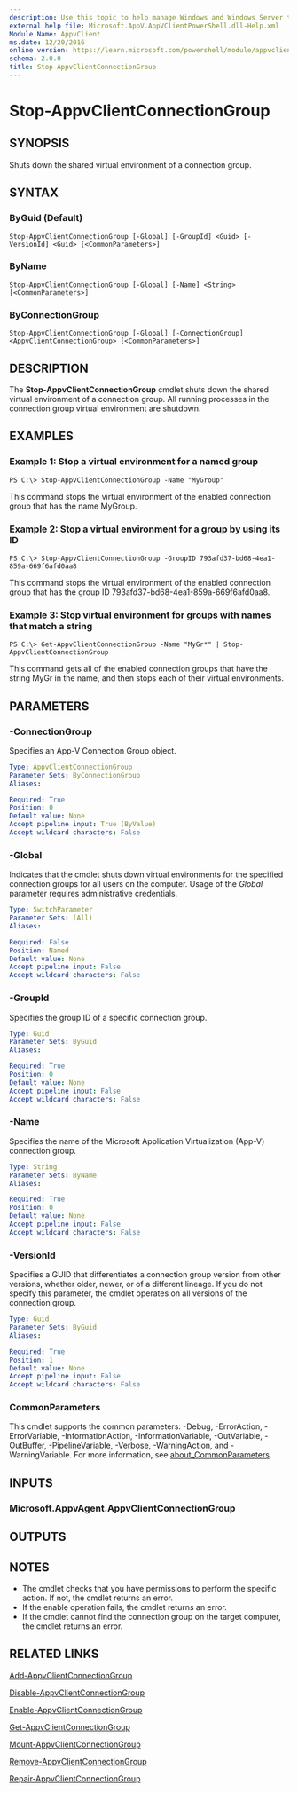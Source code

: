 ```yaml
---
description: Use this topic to help manage Windows and Windows Server technologies with Windows PowerShell.
external help file: Microsoft.AppV.AppVClientPowerShell.dll-Help.xml
Module Name: AppvClient
ms.date: 12/20/2016
online version: https://learn.microsoft.com/powershell/module/appvclient/stop-appvclientconnectiongroup?view=windowsserver2016-ps&wt.mc_id=ps-gethelp
schema: 2.0.0
title: Stop-AppvClientConnectionGroup
---
```


# Stop-AppvClientConnectionGroup

## SYNOPSIS
Shuts down the shared virtual environment of a connection group.

## SYNTAX

### ByGuid (Default)
```
Stop-AppvClientConnectionGroup [-Global] [-GroupId] <Guid> [-VersionId] <Guid> [<CommonParameters>]
```

### ByName
```
Stop-AppvClientConnectionGroup [-Global] [-Name] <String> [<CommonParameters>]
```

### ByConnectionGroup
```
Stop-AppvClientConnectionGroup [-Global] [-ConnectionGroup] <AppvClientConnectionGroup> [<CommonParameters>]
```

## DESCRIPTION
The **Stop-AppvClientConnectionGroup** cmdlet shuts down the shared virtual environment of a connection group.
All running processes in the connection group virtual environment are shutdown.

## EXAMPLES

### Example 1: Stop a virtual environment for a named group
```
PS C:\> Stop-AppvClientConnectionGroup -Name "MyGroup"
```

This command stops the virtual environment of the enabled connection group that has the name MyGroup.

### Example 2: Stop a virtual environment for a group by using its ID
```
PS C:\> Stop-AppvClientConnectionGroup -GroupID 793afd37-bd68-4ea1-859a-669f6afd0aa8
```

This command stops the virtual environment of the enabled connection group that has the group ID 793afd37-bd68-4ea1-859a-669f6afd0aa8.

### Example 3: Stop virtual environment for groups with names that match a string
```
PS C:\> Get-AppvClientConnectionGroup -Name "MyGr*" | Stop-AppvClientConnectionGroup
```

This command gets all of the enabled connection groups that have the string MyGr in the name, and then stops each of their virtual environments.

## PARAMETERS

### -ConnectionGroup
Specifies an App-V Connection Group object.

```yaml
Type: AppvClientConnectionGroup
Parameter Sets: ByConnectionGroup
Aliases: 

Required: True
Position: 0
Default value: None
Accept pipeline input: True (ByValue)
Accept wildcard characters: False
```

### -Global
Indicates that the cmdlet shuts down virtual environments for the specified connection groups for all users on the computer.
Usage of the *Global* parameter requires administrative credentials.

```yaml
Type: SwitchParameter
Parameter Sets: (All)
Aliases: 

Required: False
Position: Named
Default value: None
Accept pipeline input: False
Accept wildcard characters: False
```

### -GroupId
Specifies the group ID of a specific connection group.

```yaml
Type: Guid
Parameter Sets: ByGuid
Aliases: 

Required: True
Position: 0
Default value: None
Accept pipeline input: False
Accept wildcard characters: False
```

### -Name
Specifies the name of the Microsoft Application Virtualization (App-V) connection group.

```yaml
Type: String
Parameter Sets: ByName
Aliases: 

Required: True
Position: 0
Default value: None
Accept pipeline input: False
Accept wildcard characters: False
```

### -VersionId
Specifies a GUID that differentiates a connection group version from other versions, whether older, newer, or of a different lineage.
If you do not specify this parameter, the cmdlet operates on all versions of the connection group.

```yaml
Type: Guid
Parameter Sets: ByGuid
Aliases: 

Required: True
Position: 1
Default value: None
Accept pipeline input: False
Accept wildcard characters: False
```

### CommonParameters
This cmdlet supports the common parameters: -Debug, -ErrorAction, -ErrorVariable, -InformationAction, -InformationVariable, -OutVariable, -OutBuffer, -PipelineVariable, -Verbose, -WarningAction, and -WarningVariable. For more information, see [about_CommonParameters](https://go.microsoft.com/fwlink/?LinkID=113216).

## INPUTS

### Microsoft.AppvAgent.AppvClientConnectionGroup

## OUTPUTS

## NOTES
* The cmdlet checks that you have permissions to perform the specific action. If not, the cmdlet returns an error.
* If the enable operation fails, the cmdlet returns an error.
* If the cmdlet cannot find the connection group on the target computer, the cmdlet returns an error.

## RELATED LINKS

[Add-AppvClientConnectionGroup](./Add-AppvClientConnectionGroup.md)

[Disable-AppvClientConnectionGroup](./Disable-AppvClientConnectionGroup.md)

[Enable-AppvClientConnectionGroup](./Enable-AppvClientConnectionGroup.md)

[Get-AppvClientConnectionGroup](./Get-AppvClientConnectionGroup.md)

[Mount-AppvClientConnectionGroup](./Mount-AppvClientConnectionGroup.md)

[Remove-AppvClientConnectionGroup](./Remove-AppvClientConnectionGroup.md)

[Repair-AppvClientConnectionGroup](./Repair-AppvClientConnectionGroup.md)


